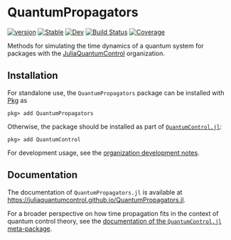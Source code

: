 # QuantumPropagators

[![version](https://juliahub.com/docs/General/QuantumPropagators/stable/version.svg)](https://juliahub.com/ui/Packages/General/QuantumPropagators)
[![Stable](https://img.shields.io/badge/docs-stable-blue.svg)](https://juliaquantumcontrol.github.io/QuantumPropagators.jl/stable)
[![Dev](https://img.shields.io/badge/docs-dev-blue.svg)](https://juliaquantumcontrol.github.io/QuantumPropagators.jl/dev)
[![Build Status](https://github.com/JuliaQuantumControl/QuantumPropagators.jl/workflows/CI/badge.svg)](https://github.com/JuliaQuantumControl/QuantumPropagators.jl/actions)
[![Coverage](https://codecov.io/gh/JuliaQuantumControl/QuantumPropagators.jl/branch/master/graph/badge.svg)](https://codecov.io/gh/JuliaQuantumControl/QuantumPropagators.jl)

Methods for simulating the time dynamics of a quantum system for packages with the [JuliaQuantumControl][] organization.

## Installation

For standalone use, the `QuantumPropagators` package can be installed with [Pkg][] as

~~~
pkg> add QuantumPropagators
~~~

Otherwise, the package should be installed as part of [`QuantumControl.jl`][QuantumControl]:

~~~
pkg> add QuantumControl
~~~

For development usage, see the [organization development notes](https://github.com/JuliaQuantumControl#development).

## Documentation

The documentation of `QuantumPropagators.jl` is available at <https://juliaquantumcontrol.github.io/QuantumPropagators.jl>.

For a broader perspective on how time propagation fits in the context of quantum control theory, see the [documentation of the `QuantumControl.jl` meta-package](https://juliaquantumcontrol.github.io/QuantumControl.jl/).

[QuantumControl]: https://github.com/JuliaQuantumControl/QuantumControl.jl#readme
[JuliaQuantumControl]: https://github.com/JuliaQuantumControl
[Pkg]: https://pkgdocs.julialang.org/v1/
